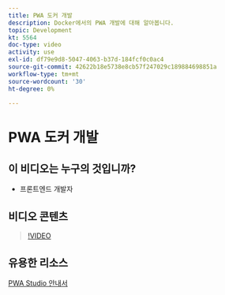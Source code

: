 ```yaml
---
title: PWA 도커 개발
description: Docker에서의 PWA 개발에 대해 알아봅니다.
topic: Development
kt: 5564
doc-type: video
activity: use
exl-id: df79e9d8-5047-4063-b37d-184fcf0c0ac4
source-git-commit: 42622b18e5738e8cb57f247029c189884698851a
workflow-type: tm+mt
source-wordcount: '30'
ht-degree: 0%

---
```


# PWA 도커 개발

## 이 비디오는 누구의 것입니까?

- 프론트엔드 개발자

## 비디오 콘텐츠

>[!VIDEO](https://video.tv.adobe.com/v/35784?quality=12&learn=on)

## 유용한 리소스

[PWA Studio 안내서](https://developer.adobe.com/commerce/pwa-studio/)
